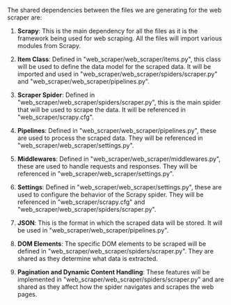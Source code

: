The shared dependencies between the files we are generating for the web scraper are:

1. **Scrapy**: This is the main dependency for all the files as it is the framework being used for web scraping. All the files will import various modules from Scrapy.

2. **Item Class**: Defined in "web_scraper/web_scraper/items.py", this class will be used to define the data model for the scraped data. It will be imported and used in "web_scraper/web_scraper/spiders/scraper.py" and "web_scraper/web_scraper/pipelines.py".

3. **Scraper Spider**: Defined in "web_scraper/web_scraper/spiders/scraper.py", this is the main spider that will be used to scrape the data. It will be referenced in "web_scraper/scrapy.cfg".

4. **Pipelines**: Defined in "web_scraper/web_scraper/pipelines.py", these are used to process the scraped data. They will be referenced in "web_scraper/web_scraper/settings.py".

5. **Middlewares**: Defined in "web_scraper/web_scraper/middlewares.py", these are used to handle requests and responses. They will be referenced in "web_scraper/web_scraper/settings.py".

6. **Settings**: Defined in "web_scraper/web_scraper/settings.py", these are used to configure the behavior of the Scrapy spider. They will be referenced in "web_scraper/scrapy.cfg" and "web_scraper/web_scraper/spiders/scraper.py".

7. **JSON**: This is the format in which the scraped data will be stored. It will be used in "web_scraper/web_scraper/pipelines.py".

8. **DOM Elements**: The specific DOM elements to be scraped will be defined in "web_scraper/web_scraper/spiders/scraper.py". They are shared as they determine what data is extracted.

9. **Pagination and Dynamic Content Handling**: These features will be implemented in "web_scraper/web_scraper/spiders/scraper.py" and are shared as they affect how the spider navigates and scrapes the web pages.